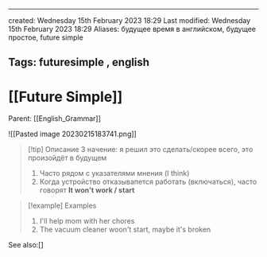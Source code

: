 

---
created: Wednesday 15th February 2023 18:29
Last modified: Wednesday 15th February 2023 18:29
Aliases: будущее время в английском, будущее простое, future simple

Tags: futuresimple ,  english
---

# [[Future Simple]]

Parent: [[English_Grammar]]
 
![[Pasted image 20230215183741.png]]

> [!tip] Описание
>  З начение: я решил это сделать/скорее всего, это произойдёт в будущем
>  1) Часто рядом с указателями мнения (I think)
>  2) Когда устройство отказывапется работать (включаться), часто говорят **It won't work / start**

>[!example] Examples
>1. I'll help mom with her chores
>2. The vacuum cleaner woon't start, maybe it's broken


See also:[]